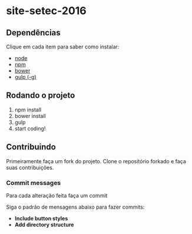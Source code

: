# site-setec-2016

## Dependências

Clique em cada item para saber como instalar:

- [node](https://github.com/Webschool-io/be-mean-instagram/blob/master/Apostila/module-nodejs/pt-br/installation.md)
- [npm](https://docs.npmjs.com/getting-started/installing-node#updating-npm)
- [bower](https://github.com/bower/bower)
- [gulp (-g)](https://github.com/gulpjs/gulp/blob/master/docs/getting-started.md)

## Rodando o projeto
1. npm install
2. bower install
3. gulp
4. start coding!

## Contribuindo

Primeiramente faça um fork do projeto. Clone o repositório forkado e faça suas contribuições.

### Commit messages

Para cada alteração feita faça um commit

Siga o padrão de mensagens abaixo para fazer commits:

- **Include button styles**
- **Add directory structure**
